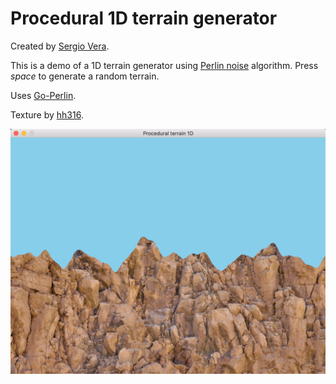 # Procedural 1D terrain generator

Created by [Sergio Vera](https://github.com/svera).

This is a demo of a 1D terrain generator using [Perlin noise](https://en.wikipedia.org/wiki/Perlin_noise) algorithm.
Press *space* to generate a random terrain.

Uses [Go-Perlin](https://github.com/aquilax/go-perlin).

Texture by [hh316](https://hhh316.deviantart.com/art/Seamless-stone-cliff-face-mountain-texture-377076626).

![Randomly generated 1D terrain](result.png)
